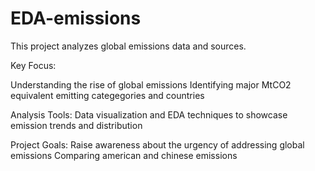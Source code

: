 # EDA-emissions
This project analyzes global emissions data and sources.

Key Focus:

Understanding the rise of global emissions
Identifying major MtCO2 equivalent emitting categegories and countries

Analysis Tools:
Data visualization and EDA techniques to showcase emission trends and distribution

Project Goals:
Raise awareness about the urgency of addressing global emissions
Comparing american and chinese emissions
